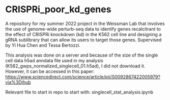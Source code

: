 # CRISPRi_poor_kd_genes
A repository for my summer 2022 project in the Weissman Lab that involves the use of genome-wide perturb-seq data to identify genes recalcitrant to the effect of CRISPRi knockdown (kd) in the K562 cell line and designing a gRNA sublibrary that can allow its users to target those genes. Supervised by Yi Hua Chen and Tessa Bertozzi.  

This analysis was done on a server and because of the size of the single cell data h5ad anndata file used in my analysis (K562_gwps_normalized_singlecell_01.h5ad), I did not download it. However, it can be accessed in this paper: https://www.sciencedirect.com/science/article/pii/S0092867422005979?via%3Dihub

Relevant file to start in repo to start with: singlecell_stat_analysis.ipynb
